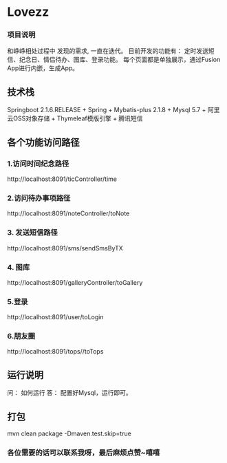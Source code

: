 # Lovezz
### 项目说明
和峥峥相处过程中 发现的需求, 一直在迭代。
目前开发的功能有： 定时发送短信、纪念日、情侣待办、图库、登录功能。
每个页面都是单独展示，通过Fusion App进行内嵌，生成App。

## 技术栈 
Springboot 2.1.6.RELEASE + Spring + Mybatis-plus 2.1.8 + 
Mysql 5.7 + 阿里云OSS对象存储 + Thymeleaf模版引擎 + 腾讯短信

## 各个功能访问路径
### 1.访问时间纪念路径
http://localhost:8091/ticController/time

### 2.访问待办事项路径
http://localhost:8091/noteController/toNote

### 3. 发送短信路径
http://localhost:8091/sms/sendSmsByTX

### 4. 图库
http://localhost:8091/galleryController/toGallery

### 5.登录
http://localhost:8091/user/toLogin

### 6.朋友圈
http://localhost:8091/tops//toTops

## 运行说明
问： 如何运行
答： 配置好Mysql，运行即可。

## 打包
mvn clean package -Dmaven.test.skip=true


### 各位需要的话可以联系我呀，最后麻烦点赞~嘻嘻
